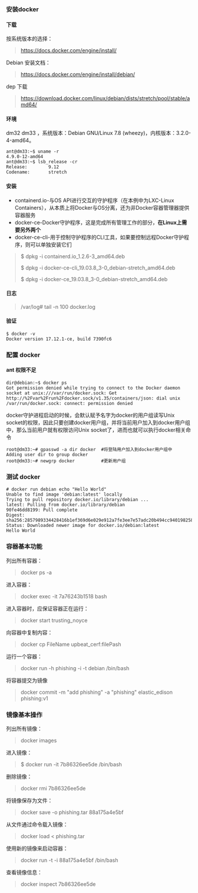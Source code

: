 ### 安装docker

#### 下载

按系统版本的选择：

> https://docs.docker.com/engine/install/

Debian 安装文档：

> https://docs.docker.com/engine/install/debian/

dep 下载

> https://download.docker.com/linux/debian/dists/stretch/pool/stable/amd64/

#### 环境

dm32 dm33 ，系统版本：Debian GNU/Linux 7.8 (wheezy)，内核版本：3.2.0-4-amd64。

```shell
ant@dm33:~$ uname -r
4.9.0-12-amd64
ant@dm33:~$ lsb_release -cr
Release:        9.12
Codename:       stretch
```

#### 安装

- containerd.io-与OS API进行交互的守护程序（在本例中为LXC-Linux Containers），从本质上将Docker与OS分离，还为非Docker容器管理器提供容器服务
- docker-ce-Docker守护程序，这是完成所有管理工作的部分，**在Linux上需要另外两个**
- docker-ce-cli-用于控制守护程序的CLI工具，如果要控制远程Docker守护程序，则可以单独安装它们

> $ dpkg -i containerd.io_1.2.6-3_amd64.deb
>
> $ dpkg -i docker-ce-cli_19.03.8_3-0_debian-stretch_amd64.deb
>
> $ dpkg -i docker-ce_19.03.8_3-0_debian-stretch_amd64.deb 

#### 日志

> /var/log# tail -n 100 docker.log

#### 验证

```shell
$ docker -v
Docker version 17.12.1-ce, build 7390fc6
```

### 配置 docker

#### ant 权限不足

```
dir@debian:~$ docker ps
Got permission denied while trying to connect to the Docker daemon socket at unix:///var/run/docker.sock: Get http://%2Fvar%2Frun%2Fdocker.sock/v1.35/containers/json: dial unix /var/run/docker.sock: connect: permission denied
```

docker守护进程启动的时候，会默认赋予名字为docker的用户组读写Unix socket的权限，因此只要创建docker用户组，并将当前用户加入到docker用户组中，那么当前用户就有权限访问Unix socket了，进而也就可以执行docker相关命令

```shell
root@dm33:~# gpasswd -a dir docker	#将登陆用户加入到docker用户组中
Adding user dir to group docker	
root@dm33:~# newgrp docker			#更新用户组
```

### 测试 docker

```
# docker run debian echo "Hello World"
Unable to find image 'debian:latest' locally
Trying to pull repository docker.io/library/debian ...
latest: Pulling from docker.io/library/debian
90fe46dd8199: Pull complete
Digest: sha256:2857989334428416b1ef369d6e029e912a7fe3ee7e57adc20b494cc940198258
Status: Downloaded newer image for docker.io/debian:latest
Hello World
```

### 容器基本功能

列出所有容器：

> docker ps -a

进入容器：

> docker exec -it 7a76243b1518 bash

进入容器时，应保证容器正在运行：

> docker start trusting_noyce

向容器中复制内容：

> docker cp FileName upbeat_cerf:filePash
>

运行一个容器：

> docker run -h phishing -i -t debian /bin/bash

将容器提交为镜像

> docker commit -m "add phishing" -a "phishing" elastic_edison phishing:v1

### 镜像基本操作

列出所有镜像：

> docker images

进入镜像：

> $ docker run -it 7b86326ee5de /bin/bash

删除镜像：

> docker rmi 7b86326ee5de

将镜像保存为文件：

> docker save -o phishing.tar 88a175a4e5bf

从文件通过命令载入镜像：

> docker load < phishing.tar

使用新的镜像来启动容器：

> docker run -t -i 88a175a4e5bf /bin/bash

查看镜像信息：

> docker inspect 7b86326ee5de

